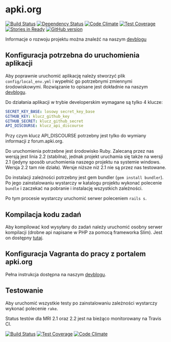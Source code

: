 # apki.org 

[![Build Status](https://travis-ci.org/media3-0/apki.org.svg?branch=master)](https://travis-ci.org/media3-0/apki.org) [![Dependency Status](https://gemnasium.com/media3-0/apki.org.svg)](https://gemnasium.com/media3-0/apki.org) [![Code Climate](https://codeclimate.com/github/media3-0/apki.org/badges/gpa.svg)](https://codeclimate.com/github/media3-0/apki.org) [![Test Coverage](https://codeclimate.com/github/media3-0/apki.org/badges/coverage.svg)](https://codeclimate.com/github/media3-0/apki.org/coverage) [![Stories in Ready](https://badge.waffle.io/media3-0/apki.org.svg?label=ready&title=Ready)](http://waffle.io/media3-0/apki.org) [![GitHub version](https://badge.fury.io/gh/media3-0%2Fapki.org.png)](https://badge.fury.io/gh/media3-0%2Fapki.org)

Informacje o rozwoju projektu można znaleźć na naszym [devblogu](http://devblog.apki.org)

## Konfiguracja potrzebna do uruchomienia aplikacji

Aby poprawnie uruchomić aplikację  należy stworzyć plik `config/local_env.yml` i wypełnić go potrzebnymi zmiennymi środowiskowymi. Rozwiązanie to opisane jest dokładnie na naszym [devblogu](http://devblog.apki.org/zmienne-srodowiskowe-i-wrazliwe-dane-produkcyjne/).

Do działania aplikacji w trybie developerskim wymagane są tylko 4 klucze:

```yaml
SECRET_KEY_BASE: losowy secret_key_base
GITHUB_KEY: klucz_github_key
GITHUB_SECRET: klucz_github_secret
API_DISCOURSE: klucz_api_discourse
```

Przy czym klucz API_DISCOURSE potrzebny jest tylko do wymiany informacji z forum.apki.org.

Do uruchomienia potrzebne jest środowisko Ruby. Zalecaną przez nas wersją jest linia 2.2 (stabilna), jednak projekt uruchamia się także na wersji 2.1 (jedyny sposób uruchomienia naszego projektu na systemie windows. Wersja 2.2 tam nie działa). Wersje niższe niż 2.1 nie są przez nas testowane.

Do instalacji zależności potrzebny jest gem bundler (`gem install bundler`). Po jego zainstalowaniu wystarczy w katalogu projektu wykonać polecenie `bundle` i zaczekać na pobranie i instalację wszystkich zależności.

Po tym procesie wystarczy uruchomić serwer poleceniem `rails s`.

## Kompilacja kodu zadań

Aby kompilować kod wysyłany do zadań należy uruchomić osobny serwer kompilacji (drobne api napisane w PHP za pomocą frameworka Slim). Jest on dostępny [tutaj](https://github.com/media3-0/apki.org-Code-Compiler).

## Konfiguracja Vagranta do pracy z portalem apki.org

Pełna instrukcja dostępna na naszym [devblogu](http://devblog.apki.org/vagrant-ustawienie-srodowiska-developerskiego/).

## Testowanie

Aby uruchomić wszystkie testy po zainstalowaniu zależności wystarczy wykonać polecenie `rake`.

Status testów dla MRI 2.1 oraz 2.2 jest na bieżąco monitorowany na Travis CI. 

[![Build Status](https://travis-ci.org/media3-0/apki.org.svg?branch=master)](https://travis-ci.org/media3-0/apki.org) [![Test Coverage](https://codeclimate.com/github/media3-0/apki.org/badges/coverage.svg)](https://codeclimate.com/github/media3-0/apki.org/coverage) [![Code Climate](https://codeclimate.com/github/media3-0/apki.org/badges/gpa.svg)](https://codeclimate.com/github/media3-0/apki.org)
